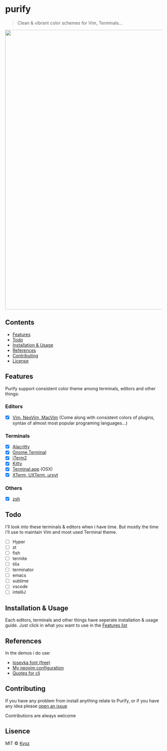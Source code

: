 # purify

> Clean & vibrant color schemes for Vim, Terminals...

<p align="center">
  <img src="../demo/purify.png" width="900px">
</p>

## Contents

- [Features](#features)
- [Todo](#todo)
- [Installation & Usage](#installation-&-usage)
- [References](#references)
- [Contributing](#contributing)
- [License](#license)

## Features
Purify support consistent color theme among terminals, editors and other things:

### Editors

- [x] [Vim, NeoVim, MacVim](./vim) (Come along with consistent colors of plugins, syntax of almost most popular programing languages...)

### Terminals

- [x] [Alacritty](./alacritty)
- [x] [Gnome Terminal](./gnome-terminal)
- [x] [iTerm2](./iterm2)
- [x] [Kitty](./kitty)
- [x] [Terminal.app](./terminal-app) (OSX)
- [x] [XTerm, UXTerm, urxvt](./xterm)

### Others

- [x] [zsh](./zsh)

## Todo

I'll look into these terminals & editors when i have time. But mostly the time i'll use to maintain Vim and most used Terminal theme.

- [ ] Hyper
- [ ] st
- [ ] fish
- [ ] termite
- [ ] tilix
- [ ] terminator
- [ ] emacs
- [ ] sublime
- [ ] vscode
- [ ] intelliJ

## Installation & Usage

Each editors, terminals and other things have seperate installation & usage guide. Just click in what you want to use in the [Features list](#features)

## References

In the demos i do use:

- [Iosevka font (free)](https://github.com/be5invis/Iosevka)
- [My neovim configuration](https://github.com/kyoz/neovim)
- [Quotes for cli](https://github.com/kyoz/iquotes-cli)

## Contributing

If you have any problem from install anything relate to Purify, or if you have any idea please [open an issue](https://github.com/kyoz/purify/issues/new)

Contributions are always welcome

## Lisence
MIT © [Kyoz](mailto:banminkyoz@gmail.com)
